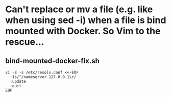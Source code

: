 # Can't replace or mv a file (e.g. like when using sed -i) when a file is bind mounted with Docker. So Vim to the rescue...

## bind-mounted-docker-fix.sh

```shell
vi -E -s /etc/resolv.conf <<-EOF
  :1s/^/nameserver 127.0.0.1\r/
  :update
  :quit
EOF
```

